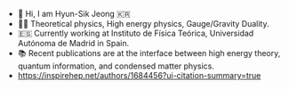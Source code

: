 - 👋 Hi, I am Hyun-Sik Jeong :kr:
- :man_technologist: Theoretical physics, High energy physics, Gauge/Gravity Duality.
- :es: Currently working at Instituto de Física Teórica, Universidad Autónoma de Madrid in Spain. 
- :books: Recent publications are at the interface between high energy theory, quantum information, and condensed matter physics.
- https://inspirehep.net/authors/1684456?ui-citation-summary=true
<!---
sicobysico/sicobysico is a ✨ special ✨ repository because its `README.md` (this file) appears on your GitHub profile.
You can click the Preview link to take a look at your changes.
--->
